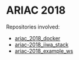 # ARIAC 2018

Repositories involved:
* [ariac_2018_docker](https://github.com/dgerod/ariac-2018_docker)
* [ariac-2018_iiwa_stack](https://github.com/dgerod/ariac-2018_iiwa_stack)
* [ariac-2018_example_ws](https://github.com/dgerod/ariac-2018_example_ws)
